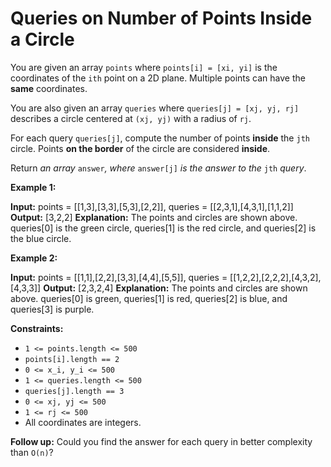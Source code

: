 # Queries on Number of Points Inside a Circle

You are given an array `points` where `points[i] = [xi, yi]` is the coordinates of the `ith` point on a 2D plane. Multiple points can have the **same** coordinates.

You are also given an array `queries` where `queries[j] = [xj, yj, rj]` describes a circle centered at `(xj, yj)` with a radius of `rj`.

For each query `queries[j]`, compute the number of points **inside** the `jth` circle. Points **on the border** of the circle are considered **inside**.

Return _an array_ `answer`_, where_ `answer[j]` _is the answer to the_ `jth` _query_.

**Example 1:**

**Input:** points = \[\[1,3\],\[3,3\],\[5,3\],\[2,2\]\], queries = \[\[2,3,1\],\[4,3,1\],\[1,1,2\]\]
**Output:** \[3,2,2\]
**Explanation:** The points and circles are shown above.
queries\[0\] is the green circle, queries\[1\] is the red circle, and queries\[2\] is the blue circle.

**Example 2:**

**Input:** points = \[\[1,1\],\[2,2\],\[3,3\],\[4,4\],\[5,5\]\], queries = \[\[1,2,2\],\[2,2,2\],\[4,3,2\],\[4,3,3\]\]
**Output:** \[2,3,2,4\]
**Explanation:** The points and circles are shown above.
queries\[0\] is green, queries\[1\] is red, queries\[2\] is blue, and queries\[3\] is purple.

**Constraints:**

* `1 <= points.length <= 500`
* `points[i].length == 2`
* `0 <= x_i, y_i <= 500`
* `1 <= queries.length <= 500`
* `queries[j].length == 3`
* `0 <= xj, yj <= 500`
* `1 <= rj <= 500`
* All coordinates are integers.

**Follow up:** Could you find the answer for each query in better complexity than `O(n)`?
